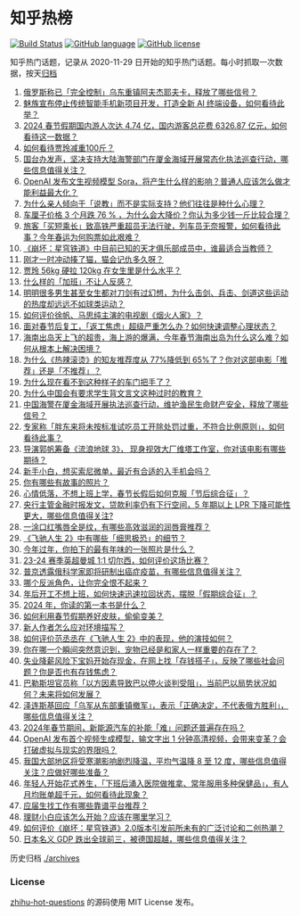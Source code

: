 # 知乎热榜
[![Build Status](https://github.com/ToWeLong/zhihu-hot-questions/workflows/CI/badge.svg)](https://github.com/ToWeLong/zhihu-hot-questions/actions)
[![GitHub language](https://img.shields.io/badge/language-golang-orange.svg)](https://golang.org/)
[![GitHub license](https://img.shields.io/github/license/ToWeLong/zhihu-hot-questions)](https://github.com/ToWeLong/zhihu-hot-questions/blob/main/LICENSE)

知乎热门话题，记录从 2020-11-29 日开始的知乎热门话题。每小时抓取一次数据，按天[归档](./archives)

<!-- BEGIN -->

1. [俄罗斯称已「完全控制」乌东重镇阿夫杰耶夫卡，释放了哪些信号？](https://www.zhihu.com/question/644694922)
1. [魅族宣布停止传统智能手机新项目开发，打造全新 AI 终端设备，如何看待此举？](https://www.zhihu.com/question/644709076)
1. [2024 春节假期国内游人次达 4.74 亿，国内游客总花费 6326.87 亿元，如何看待这一数据？](https://www.zhihu.com/question/644738891)
1. [如何看待贾玲减重100斤？](https://www.zhihu.com/question/639105092)
1. [国台办发声，坚决支持大陆海警部门在厦金海域开展常态化执法巡查行动，哪些信息值得关注？](https://www.zhihu.com/question/644739834)
1. [OpenAI 发布文生视频模型 Sora，将产生什么样的影响？普通人应该怎么做才能利益最大化？](https://www.zhihu.com/question/644508389)
1. [为什么亲人倾向于「说教」而不是实际支持？他们往往是种什么心理？](https://www.zhihu.com/question/644396703)
1. [车厘子价格 3 个月跌 76 % ，为什么会大降价？你认为多少钱一斤比较合理？](https://www.zhihu.com/question/644720631)
1. [旅客「买短乘长」致高铁严重超员无法行驶，列车员无奈报警，如何看待此事？今年春运为何购票如此艰难？](https://www.zhihu.com/question/644698367)
1. [《崩坏：星穹铁道》中目前已知的天才俱乐部成员中，谁最适合当教师？](https://www.zhihu.com/question/644602435)
1. [刚才一时冲动揍了猫，猫会记仇多久呀？](https://www.zhihu.com/question/437367035)
1. [贾玲 56kg 硬拉 120kg 在女生里是什么水平？](https://www.zhihu.com/question/644294560)
1. [什么样的「加班」不让人反感？](https://www.zhihu.com/question/643459256)
1. [明明很多男生甚至女生都对刀剑有过幻想，为什么击剑、兵击、剑道这些运动的热度却远远不如球类运动？](https://www.zhihu.com/question/644075297)
1. [如何评价徐帆、马思纯主演的电视剧《烟火人家》？](https://www.zhihu.com/question/643447405)
1. [面对春节后复工，「返工焦虑」超级严重怎么办？如何快速调整心理状态？](https://www.zhihu.com/question/642870405)
1. [海南出岛天上飞的超贵，海上游的爆满，今年春节海南出岛为什么这么难？如何从根本上解决困境？](https://www.zhihu.com/question/644688818)
1. [为什么《热辣滚烫》的知友推荐度从 77%降低到 65%了？你对这部电影「推荐」还是「不推荐」？](https://www.zhihu.com/question/644375413)
1. [为什么现在看不到这种样子的车门把手了？](https://www.zhihu.com/question/643994463)
1. [为什么中国会有要求学生背文言文这种过时的教育？](https://www.zhihu.com/question/643991719)
1. [中国海警在厦金海域开展执法巡查行动，维护渔民生命财产安全，释放了哪些信号？](https://www.zhihu.com/question/644716151)
1. [专家称「胖东来将未按标准试吃员工开除处罚过重，不符合比例原则」，如何看待此事？](https://www.zhihu.com/question/644633046)
1. [导演郭帆筹备《流浪地球 3》， 现身视效大厂维塔工作室，你对该电影有哪些期待？](https://www.zhihu.com/question/644537696)
1. [新手小白，想买索尼微单，最近有合适的入手机会吗？](https://www.zhihu.com/question/644645321)
1. [你有哪些有故事的照片？](https://www.zhihu.com/question/355598453)
1. [心情低落，不想上班上学，春节长假后如何克服「节后综合征」？](https://www.zhihu.com/question/644591898)
1. [央行主管金融时报发文，贷款利率仍有下行空间，5 年期以上 LPR 下降可能性更大，哪些信息值得关注?](https://www.zhihu.com/question/644704721)
1. [一涂口红嘴唇全是纹，有哪些高效滋润的润唇膏推荐？](https://www.zhihu.com/question/639595138)
1. [《飞驰人生 2》中有哪些「细思极恐」的细节？](https://www.zhihu.com/question/643882313)
1. [今年过年，你拍下的最有年味的一张照片是什么？](https://www.zhihu.com/question/641995401)
1. [23-24 赛季英超曼城 1:1 切尔西，如何评价这场比赛？](https://www.zhihu.com/question/644675966)
1. [普京透露俄科学家即将研制出癌症疫苗，有哪些信息值得关注？](https://www.zhihu.com/question/644389648)
1. [哪个反派角色，让你完全恨不起来？](https://www.zhihu.com/question/643236769)
1. [年后开工不想上班，如何快速迅速拉回状态，摆脱「假期综合征」？](https://www.zhihu.com/question/644670190)
1. [2024 年，你读的第一本书是什么？](https://www.zhihu.com/question/643237891)
1. [如何利用春节假期养好皮肤，偷偷变美？](https://www.zhihu.com/question/643424438)
1. [新人作者怎么应对环境描写？](https://www.zhihu.com/question/644561575)
1. [如何评价范丞丞在《飞驰人生 2》中的表现，他的演技如何？](https://www.zhihu.com/question/644317447)
1. [你在哪一个瞬间突然意识到，宠物已经是和家人一样重要的存在了？](https://www.zhihu.com/question/641183735)
1. [失业降薪风险下宝妈开始存现金，在网上找「存钱搭子」，反映了哪些社会问题？你是否也有存钱焦虑？](https://www.zhihu.com/question/644712641)
1. [巴勒斯坦官员称「以方因素导致巴以停火谈判受阻」，当前巴以局势状况如何？未来将如何发展？](https://www.zhihu.com/question/644693051)
1. [泽连斯基回应「乌军从东部重镇撤军」，表示「正确决定，不代表俄方胜利」，哪些信息值得关注？](https://www.zhihu.com/question/644709040)
1. [2024年春节期间，新能源汽车的补能「难」问题还普遍存在吗？](https://www.zhihu.com/question/643240918)
1. [OpenAI 发布首个视频生成模型，输文字出 1 分钟高清视频，会带来变革？会打破虚拟与现实的界限吗？](https://www.zhihu.com/question/644601570)
1. [我国大部地区将受寒潮影响剧烈降温，平均气温降 8 至 12 度，哪些信息值得关注？应做好哪些准备？](https://www.zhihu.com/question/644700572)
1. [年轻人开始花式养生，「下班后涌入医院做推拿、常年服用多种保健品」，有人月均账单超千元，如何看待此现象？](https://www.zhihu.com/question/644705442)
1. [应届生找工作有哪些靠谱平台推荐？](https://www.zhihu.com/question/553763746)
1. [理财小白应该怎么开始？应该在哪里学习？](https://www.zhihu.com/question/318649700)
1. [如何评价《崩坏：星穹铁道》2.0版本引发前所未有的广泛讨论和二创热潮？](https://www.zhihu.com/question/644104159)
1. [日本名义 GDP 跌出全球前三，被德国超越，哪些信息值得关注？](https://www.zhihu.com/question/644380489)

<!-- END -->

历史归档 [./archives](./archives)


### License
[zhihu-hot-questions](https://github.com/towelong/zhihu-hot-questions) 的源码使用 MIT License 发布。